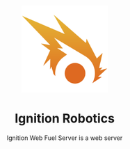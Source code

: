 <div align="center">
  <img src="./assets/logo.png" width="200" alt="Ignition Robotics" />
  <h1>Ignition Robotics</h1>
  <p>Ignition Web Fuel Server is a web server</p>
</div>